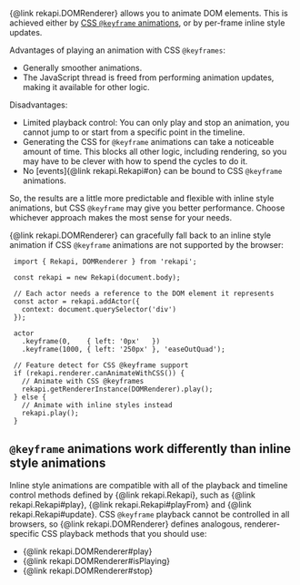 {@link rekapi.DOMRenderer} allows you to animate DOM elements.  This is
achieved either by [CSS `@keyframe`
animations](https://developer.mozilla.org/en-US/docs/Web/CSS/@keyframes), or by
per-frame inline style updates.

Advantages of playing an animation with CSS `@keyframes`:

  - Generally smoother animations.
  - The JavaScript thread is freed from performing animation updates,
  making it available for other logic.

Disadvantages:

  - Limited playback control: You can only play and stop an animation, you
  cannot jump to or start from a specific point in the timeline.
  - Generating the CSS for `@keyframe` animations can take a noticeable
  amount of time.  This blocks all other logic, including rendering, so
  you may have to be clever with how to spend the cycles to do it.
  - No [events]{@link rekapi.Rekapi#on} can be
  bound to CSS `@keyframe` animations.

So, the results are a little more predictable and flexible with inline style
animations, but CSS `@keyframe` may give you better performance.  Choose
whichever approach makes the most sense for your needs.

{@link rekapi.DOMRenderer} can gracefully fall back to an inline style
animation if CSS `@keyframe` animations are not supported by the browser:

     import { Rekapi, DOMRenderer } from 'rekapi';

     const rekapi = new Rekapi(document.body);

     // Each actor needs a reference to the DOM element it represents
     const actor = rekapi.addActor({
       context: document.querySelector('div')
     });

     actor
       .keyframe(0,    { left: '0px'   })
       .keyframe(1000, { left: '250px' }, 'easeOutQuad');

     // Feature detect for CSS @keyframe support
     if (rekapi.renderer.canAnimateWithCSS()) {
       // Animate with CSS @keyframes
       rekapi.getRendererInstance(DOMRenderer).play();
     } else {
       // Animate with inline styles instead
       rekapi.play();
     }

## `@keyframe` animations work differently than inline style animations

Inline style animations are compatible with all of the playback and timeline
control methods defined by {@link rekapi.Rekapi}, such as {@link
rekapi.Rekapi#play}, {@link rekapi.Rekapi#playFrom} and {@link
rekapi.Rekapi#update}.  CSS `@keyframe` playback cannot be controlled in all
browsers, so {@link rekapi.DOMRenderer} defines analogous, renderer-specific
CSS playback methods that you should use:

  - {@link rekapi.DOMRenderer#play}
  - {@link rekapi.DOMRenderer#isPlaying}
  - {@link rekapi.DOMRenderer#stop}
